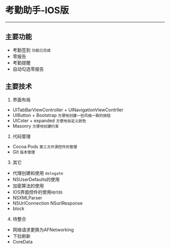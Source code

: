 # 考勤助手-IOS版
---

## 主要功能
 - 考勤签到 `功能已完成`
 - 零报告
 - 考勤提醒
 - 自动勾选零报告

## 主要技术
1. 界面布局
  - UITabBarViewController + UINavigationViewContrller
  - UIButton + Bootstrap `方便地创建一些风格一致的按钮`
  - UIColer + expanded `方便地自定义颜色`
  - Masonry `方便地创建约束`
2. 代码管理
 - Cocoa Pods `第三方开源控件的管理`
 - Git `版本管理`
3. 其它
 - 代理创建和使用 `delegate`
 - NSUserDefaults的使用
 - 加密算法的使用
 - IOS界面控件的使用`纯代码`
 - NSXMLParser
 - NSUrlConnection NSurlResponse
 - block
4. 待整合
 - 网络请求更换为AFNetworking
 - 下拉刷新
 - CoreData
 
   
 



